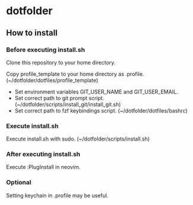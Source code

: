 # dotfolder

## How to install

### Before executing install.sh

Clone this repository to your home directory.

Copy profile\_template to your home directory as .profile. (~/dotfolder/dotfiles/profile\_template)

- Set environment variables GIT\_USER\_NAME and GIT\_USER\_EMAIL.
- Set correct path to git prompt script. (~/dotfolder/scripts/install\_git/install\_git.sh)
- Set correct path to fzf keybindings script. (~/dotfolder/dotfiles/bashrc)

### Execute install.sh

Execute install.sh with sudo. (~/dotfolder/scripts/install.sh)

### After executing install.sh

Execute :PlugInstall in neovim.

### Optional

Setting keychain in .profile may be useful.
